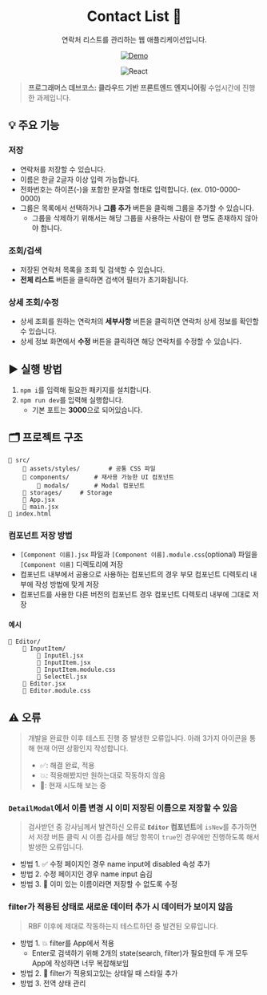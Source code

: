 <div align="center">

# Contact List 📖

연락처 리스트를 관리하는 웹 애플리케이션입니다.

[![Demo](https://img.shields.io/badge/Demo-ffffff?style=flat-square&color=21201f)](https://ppyom.github.io/contact-list/)

![React](https://img.shields.io/badge/React-ffffff?style=flat-square&logo=react&logoColor=ffffff&labelColor=61dafb&color=61dafb)

</div>

> **프로그래머스 데브코스: 클라우드 기반 프론트엔드 엔지니어링** 수업시간에 진행한 과제입니다.

## 💡 주요 기능

### 저장

- 연락처를 저장할 수 있습니다.
- 이름은 한글 2글자 이상 입력 가능합니다.
- 전화번호는 하이픈(-)을 포함한 문자열 형태로 입력합니다. (ex. 010-0000-0000)
- 그룹은 목록에서 선택하거나 **그룹 추가** 버튼을 클릭해 그룹을 추가할 수 있습니다.
  - 그룹을 삭제하기 위해서는 해당 그룹을 사용하는 사람이 한 명도 존재하지 않아야 합니다.

### 조회/검색

- 저장된 연락처 목록을 조회 및 검색할 수 있습니다.
- **전체 리스트** 버튼을 클릭하면 검색어 필터가 초기화됩니다.

### 상세 조회/수정

- 상세 조회를 원하는 연락처의 **세부사항** 버튼을 클릭하면 연락처 상세 정보를 확인할 수 있습니다.
- 상세 정보 화면에서 **수정** 버튼을 클릭하면 해당 연락처를 수정할 수 있습니다.

## ▶️ 실행 방법

1. `npm i`를 입력해 필요한 패키지를 설치합니다.
2. `npm run dev`를 입력해 실행합니다.
   - 기본 포트는 **3000**으로 되어있습니다.

## 🗂️ 프로젝트 구조

```
📁 src/
    📁 assets/styles/		# 공통 CSS 파일
    📁 components/		# 재사용 가능한 UI 컴포넌트
        📁 modals/		# Modal 컴포넌트
    📁 storages/		# Storage
    📜 App.jsx
    📜 main.jsx
📜 index.html
```

### 컴포넌트 저장 방법

- `[Component 이름].jsx` 파일과 `[Component 이름].module.css`(optional) 파일을 `[Component 이름]` 디렉토리에 저장
- 컴포넌트 내부에서 공용으로 사용하는 컴포넌트의 경우 부모 컴포넌트 디렉토리 내부에 작성 방법에 맞게 저장
- 컴포넌트를 사용한 다른 버전의 컴포넌트 경우 컴포넌트 디렉토리 내부에 그대로 저장

#### 예시

```
📁 Editor/
    📁 InputItem/
        📜 InputEl.jsx
        📜 InputItem.jsx
        📜 InputItem.module.css
        📜 SelectEl.jsx
    📜 Editor.jsx
    📜 Editor.module.css
```

## ⚠️ 오류

> 개발을 완료한 이후 테스트 진행 중 발생한 오류입니다.
> 아래 3가지 아이콘을 통해 현재 어떤 상황인지 작성합니다.
>
> - ✅: 해결 완료, 적용
> - 💥: 적용해봤지만 원하는대로 작동하지 않음
> - 👀: 현재 시도해 보는 중

### `DetailModal`에서 이름 변경 시 이미 저장된 이름으로 저장할 수 있음

> 검사받던 중 강사님께서 발견하신 오류로 **`Editor` 컴포넌트**에 `isNew`를 추가하면서 저장 버튼 클릭 시 이름 검사를 해당 항목이 `true`인 경우에만 진행하도록 해서 발생한 오류입니다.

- 방법 1. ✅ 수정 페이지인 경우 name input에 disabled 속성 추가
- 방법 2. 수정 페이지인 경우 name input 숨김
- 방법 3. 👀 이미 있는 이름이라면 저장할 수 없도록 수정

### filter가 적용된 상태로 새로운 데이터 추가 시 데이터가 보이지 않음

> RBF 이후에 제대로 작동하는지 테스트하던 중 발견된 오류입니다.

- 방법 1. 💥 filter를 App에서 적용
  - Enter로 검색하기 위해 2개의 state(search, filter)가 필요한데 두 개 모두 App에 작성하면 너무 복잡해보임
- 방법 2. 👀 filter가 적용되고있는 상태일 때 스타일 추가
- 방법 3. 전역 상태 관리
